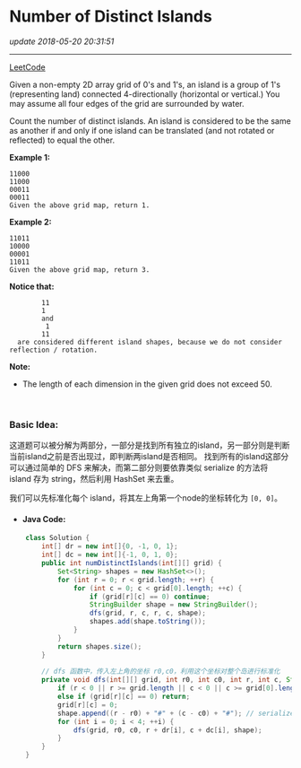 # Number of Distinct Islands
_update 2018-05-20 20:31:51_

---
[LeetCode](https://leetcode.com/problems/number-of-distinct-islands/description/)

Given a non-empty 2D array grid of 0's and 1's, an island is a group of 1's (representing land) connected 4-directionally (horizontal or vertical.) You may assume all four edges of the grid are surrounded by water.

Count the number of distinct islands. An island is considered to be the same as another if and only if one island can be translated (and not rotated or reflected) to equal the other.

**Example 1:**

    11000
    11000
    00011
    00011
    Given the above grid map, return 1.

**Example 2:**

    11011
    10000
    00001
    11011
    Given the above grid map, return 3.

**Notice that:**

            11
            1
            and
             1
            11
      are considered different island shapes, because we do not consider 
    reflection / rotation.

**Note:**   

* The length of each dimension in the given grid does not exceed 50.

<br>

### Basic Idea:
这道题可以被分解为两部分，一部分是找到所有独立的island，另一部分则是判断当前island之前是否出现过，即判断两island是否相同。 找到所有的island这部分可以通过简单的 DFS 来解决，而第二部分则要依靠类似 serialize 的方法将 island 存为 string，然后利用 HashSet 来去重。

我们可以先标准化每个 island，将其左上角第一个node的坐标转化为 `[0, 0]`。

* #### Java Code:
```java
    class Solution {
        int[] dr = new int[]{0, -1, 0, 1};
        int[] dc = new int[]{-1, 0, 1, 0};
        public int numDistinctIslands(int[][] grid) {
            Set<String> shapes = new HashSet<>();
            for (int r = 0; r < grid.length; ++r) {
                for (int c = 0; c < grid[0].length; ++c) {
                    if (grid[r][c] == 0) continue;
                    StringBuilder shape = new StringBuilder();
                    dfs(grid, r, c, r, c, shape);
                    shapes.add(shape.toString());
                }
            }
            return shapes.size();
        }
        
        // dfs 函数中，传入左上角的坐标 r0,c0，利用这个坐标对整个岛进行标准化
        private void dfs(int[][] grid, int r0, int c0, int r, int c, StringBuilder shape) {
            if (r < 0 || r >= grid.length || c < 0 || c >= grid[0].length) return;
            else if (grid[r][c] == 0) return;
            grid[r][c] = 0;
            shape.append((r - r0) + "#" + (c - c0) + "#"); // serialize步骤, 先标准化
            for (int i = 0; i < 4; ++i) {
                dfs(grid, r0, c0, r + dr[i], c + dc[i], shape);
            }
        }
    }
```